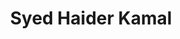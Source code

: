 ---
layout: member
weight: 200
title: Syed Haider Kamal
status: undergrad
program: Undergraduate research engineer 
description: Targeted drug delivery & development of novel pharmaceutical formulations
img: /img/members/Syed-Haider-Kamal.jpg
featuredOrder: 4
---